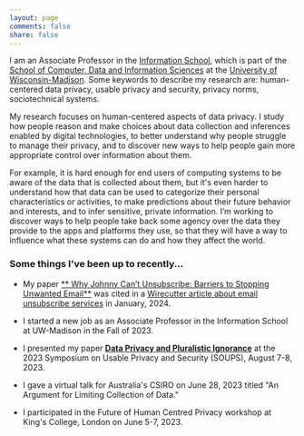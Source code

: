 ```yaml
---
layout: page
comments: false
share: false
---
```


I am an Associate Professor in the [Information School](https://ischool.wisc.edu), which is part of the [School of Computer, Data and Information Sciences](https://cdis.wisc.edu) at the [University of Wisconsin-Madison](https://www.wisc.edu/). Some keywords to describe my research are: human-centered data privacy, usable privacy and security, privacy norms, sociotechnical systems.

My research focuses on human-centered aspects of data privacy. I study how people reason and make choices about data collection and inferences enabled by digital technologies, to better understand why people struggle to manage their privacy, and to discover new ways to help people gain more appropriate control over information about them.

For example, it is hard enough for end users of computing systems to be aware of the data that is collected about them, but it's even harder to understand how that data can be used to categorize their personal characteristics or activities, to make predictions about their future behavior and interests, and to infer sensitive, private information. I’m working to discover ways to help people take back some agency over the data they provide to the apps and platforms they use, so that they will have a way to influence what these systems can do and how they affect the world. 

### Some things I've been up to recently...

- My paper [** Why Johnny Can’t Unsubscribe: Barriers to Stopping Unwanted Email**](https://dl.acm.org/doi/10.1145/3313831.3376165) was cited in a [Wirecutter article about email unsubscribe services](https://www.nytimes.com/wirecutter/reviews/best-email-unsubscribe-service/) in January, 2024.

- I started a new job as an Associate Professor in the Information School at UW-Madison in the Fall of 2023.

- I presented my paper [**Data Privacy and Pluralistic Ignorance**](https://www.usenix.org/conference/soups2023/presentation/rader) at the 2023 Symposium on Usable Privacy and Security (SOUPS), August 7-8, 2023.

- I gave a virtual talk for Australia's CSIRO on June 28, 2023 titled "An Argument for Limiting Collection of Data."

- I participated in the Future of Human Centred Privacy workshop at King's College, London on June 5-7, 2023.

<!--
- I published a paper at the 2022 Symposium on Usable Privacy and Security (SOUPS) in August, titled [**Normative and Non-Social Beliefs about Sensor Data: Implications for Collective Privacy Management**](https://www.usenix.org/conference/soups2022/presentation/rader).

- Many of the results from my 2012 paper with Rick Wash and Brandon Brooks, *Stories as Information Lessons About Security*, were replicated by another research group. I'm a co-author on the paper -- I provided our 2012 data and analyses and helped with the writing -- which also appears at SOUPS 2022: [**Replication: Stories as Informal Lessons about Security**](https://www.usenix.org/conference/soups2022/presentation/pfeffer).

- Samantha Hautea presented our poster, [**“Assertive driver, I can imagine that”: Interpretations of Inferences from Driving Data**](https://www.usenix.org/conference/soups2021/presentation/hautea), at SOUPS 2021. This work was coauthored with Norbert Nthala, Faye Kollig, and João Marcelo Ferraz.

- Rick Wash, Norbert Nthala and I published a paper at the 2021 Symposium on Usable Privacy and Security (SOUPS) in August, titled [**Knowledge and Capabilities that Non-Expert Users Bring to Phishing Detection**](https://www.usenix.org/conference/soups2021/presentation/wash). 

- Rick Wash and I published a paper titled [**Prioritizing Security over Usability: Strategies for How People Choose Passwords**](https://doi.org/10.1093/cybsec/tyab012) in the Journal of Cybersecurity in June 2021. 

- My paper with Samantha Hautea and Anjali Munasinghe, [**“I Have a Narrow Thought Process”: Constraints on Explanations Connecting Inferences and Self-Perceptions**](https://bierdoctor.com/papers/inferences_SOUPS_2020_final.pdf), which is about how people interpret the inferences that Facebook and Google make about them, received the SOUPS Privacy Award at SOUPS 2020!

- I published two papers in Proceedings of the ACM on Human-Computer Interaction in May 2020: [**“It’s the Wild, Wild West: Lessons Learned From IRB Members’ Risk Perceptions Toward Digital Research Data”**](http://emileerader.com/papers/huh-yoo_rader_cscw20.pdf) with [Jina Huh-Yoo](http://jinahuhyoo.com/) at Drexel, and [**“The Role of Conversational Grounding in Supporting Symbiosis Between People and Digital Assistants”**](http://emileerader.com/papers/cho_rader_cscw20.pdf) with [Janghee Cho](https://www.colorado.edu/cmci/people/graduate-students/information-science/janghee-cho) at University of Colorado Boulder

- [**Why Johnny Can’t Unsubscribe: Barriers to Stopping Unwanted Email**](http://emileerader.com/papers/unsubscribing.pdf), a paper I coauthored with Jayati Dev and Sameer Patil from Indiana University, will be published at CHI 2020.

- Samantha Hautea, Anjali Munasinghe and I are authors of a CHI 2020 LBW titled [**"That's Not Me": Surprising Algorithmic Inferences**](http://emileerader.com/papers/lbw_surprising_algorithmic_inferences_chi2020.pdf)

- Norbert Nthala and I are authors of a CHI 2020 LBW titled [**Towards a Conceptual Model for Provoking Privacy Speculation**](http://emileerader.com/papers/lbw_provoking_privacy_speculation_chi2020.pdf)

- I served as co-chair for the Privacy and Security subcommittee of [CHI 2020](https://chi2020.acm.org/authors/papers/selecting-a-subcommittee/#Privacy-Security).

- I participated in the public television program [Media Meet](https://wnmutv.nmu.edu/programs/media-meet/), on WNMU-TV, affiliated with Northern Michigan University. The episode titled, [**"Social Media, Social Issues"**](https://wnmuvideo.nmu.edu/video/social-media-social-issues-5xcv4w/) aired on Sept 1, 2019 and was repeated on Sept 21 and 22, 2019.  

- I presented my latest paper, [**Wait, Do I Know This Person?: Understanding Misdirected Email**](http://bierdoctor.com/papers/rader_chi19.pdf) at CHI 2019 (May 2019)

- I was interviewed for a WILX-TV news piece, [**City wants data shared about electric scooters**](https://www.wilx.com/content/news/City-wants-data-shared-from-electric-scooters-507646781.html) about the privacy implications of local ordinances requiring electric scooter companies to provide trip-level data to the cities of Lansing and East Lansing (March 2019)

- I presented a talk titled, **Folk Theories of Security & Privacy** at the Security, Privacy and Human Behavior seminar at RSA Conference 2019 (March 2019)

- I wrote an article for The Conversation, [**Most Americans don’t realize what companies can predict from their data**](http://theconversation.com/most-americans-dont-realize-what-companies-can-predict-from-their-data-110760), in February 2019.

- I was interviewed for a WMMT news piece about smartphones and privacy risks, [**I-Team: Security experts say smartphone technology raises privacy concerns**](https://wwmt.com/news/i-team/i-team-security-experts-say-smartphone-technology-raises-privacy-concerns), in January 2019

- I appeared in a video for [Data Privacy Day](https://en.wikipedia.org/wiki/Data_Privacy_Day), [**Five Things you Might Not Know about Digital Privacy**](https://www.youtube.com/watch?v=Npv6z6-MjLw) (January 2019)

- I presented an invited talk at the University of Colorado Boulder's Information Science [INFO seminar](https://calendar.colorado.edu/event/info_seminar_emilee_rader_implications_of_beliefs_about_derived_personal_data) (November 2018)

- I presented an invited talk at the Indiana University Bloomington School of Informatics, Computing, and Engineering [SPICE Talk Series](https://spice.sice.indiana.edu/2018/11/02/spice-talk-series-features-professor-emilee-rader/) (October 2018)

- Presenting the latest paper from my algorithmic curation grant, [**Explanations as Mechanisms for Algorithmic Transparency**](http://bierdoctor.com/papers/rader_chi18.pdf), at CHI (April 2018)

- Presenting an invited talk at the University of Maryland College of Information Studies (April 2018)

- Presenting an invited talk at the Penn State University College of Information Sciences and Technology (March 2018)

- Presenting an invited talk at the University of Pittsburgh School of Computing and Information (February 2018)

- Presenting an invited talk at the University of Illinois School of Information Sciences (February 2018)

- Organizing and attending an [NSF-funded](https://www.nsf.gov/awardsearch/showAward?AWD_ID=1748381) [**Workshop on Trustworthy Algorithmic Decision-Making**](http://trustworthy-algorithms.org/) (December 2017)

- Attending the [**Bridging Industry and Academia to Tackle Responsible Research and Privacy Practices**](https://fpf.org/research-privacy-practices/) workshop at Facebook in New York (November 2017)

- Attending the [**Computing Research: Addressing National Priorities and Societal Needs 2017**](http://cra.org/ccc/events/computing-research-addressing-national-priorities-societal-needs-2017/) symposium in Washington DC (October 2017)

- Presenting an invited talk, **Conceptualizing Digital Privacy as a Social Dilemma**, at the [CSE Colloquia Series](https://engineering.wustl.edu/Events/Pages/CSE-Colloquia-Series-Emilee-Rader.aspx) at Washington University in St. Louis (October 2017)

- Presenting the latest paper from my privacy grant, [**The Importance of Visibility for Folk Theories of Sensor Data**](https://www.usenix.org/conference/soups2017/technical-sessions/presentation/rader), at SOUPS 2017 (July 2017)

- Presenting at the [**Workshop on Security and Human Behavior**](https://www.cl.cam.ac.uk/~rja14/shb17/) at the University of Cambridge (May 2017)
-->
